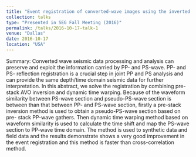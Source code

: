 ```yaml
---
title: "Event registration of converted-wave images using the inverted PS-wave section and dynamic time warping"
collection: talks
type: "Presented in SEG Fall Meeting (2016)"
permalink: /talks/2016-10-17-talk-1
venue: "Dallas"
date: 2016-10-17
location: "USA"
---
```

Summary: Converted wave seismic data processing and analysis can preserve and exploit the information carried by PP- and PS-wave. PP- and PS- reflection registration is a crucial step in joint PP and PS analysis and can provide the same depth/time domain seismic data for further interpretation. In this abstract, we solve the registration by combining pre-stack AVO inversion and dynamic time warping. Because of the waveform similarity between PS-wave section and pseudo-PS-wave section is between than that between PP- and PS-wave section, firstly a pre-stack inversion method is used to obtain a pseudo-PS-wave section based on pre- stack PP-wave gathers. Then dynamic time warping method based on waveform similarity is used to calculate the time shift and map the PS-wave section to PP-wave time domain. The method is used to synthetic data and field data and the results demonstrate shows a very good improvement in the event registration and this method is faster than cross-correlation method.
